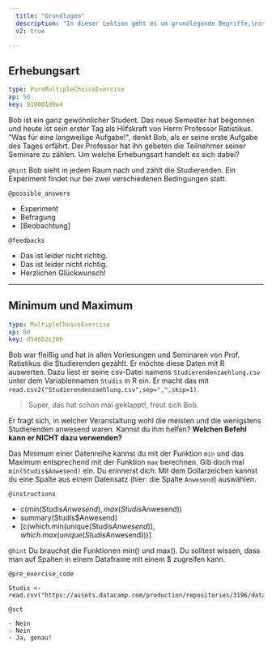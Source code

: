 ```yaml
---
  title: "Grundlagen"
  description: "In dieser Lektion geht es um grundlegende Begriffe,\nstatistische Messgrößen, andere Kennzahlen und\nden Umgang mit Datensätzen. Dies ist also der Einstieg\nin die deskriptive Statistik."
  v2: true

---
```

## Erhebungsart

```yaml
type: PureMultipleChoiceExercise 
xp: 50 
key: 910001d0a4   
```

Bob ist ein ganz gewöhnlicher Student. Das neue Semester hat begonnen und heute ist sein erster Tag als Hilfskraft von Herrn Professor Ratistikus. "Was für eine langweilige Aufgabe!", denkt Bob, als er seine erste Aufgabe des Tages erfährt. Der Professor hat ihn gebeten die Teilnehmer seiner Seminare zu zählen. Um welche Erhebungsart handelt es sich dabei?


`@hint`
Bob sieht in jedem Raum nach und zählt die Studierenden. Ein Experiment findet nur bei zwei verschiedenen Bedingungen statt.





`@possible_answers`
- Experiment
- Befragung
- [Beobachtung]

`@feedbacks`
- Das ist leider nicht richtig.
- Das ist leider nicht richtig.
- Herzlichen Glückwunsch!





---
## Minimum und Maximum

```yaml
type: MultipleChoiceExercise 
xp: 50 
key: d546b2c206   
```

Bob war fleißig und hat in allen Vorlesungen und Seminaren von Prof. Ratistikus die Studierenden gezählt. Er möchte diese Daten mit R auswerten. Dazu liest er seine csv-Datei
namens ``Studierendenzaehlung.csv`` unter dem Variablennamen ``Studis`` in R ein. Er macht das mit ``read.csv2("Studierendenzaehlung.csv",sep=",",skip=1)``. 

> Super, das hat schon mal geklappt!, freut sich Bob. 

Er fragt sich, in welcher Veranstaltung wohl die meisten und die wenigstens Studierenden anwesend waren. Kannst du ihm helfen? **Welchen Befehl kann er NICHT dazu verwenden?**

Das Minimum einer Datenreihe kannst du mit der Funktion ``min`` und das Maximum entsprechend mit der Funktion ``max`` berechnen. Gib doch mal ``min(Studis$Anwesend)`` ein. Du erinnerst dich: Mit dem Dollarzeichen kannst du eine Spalte aus einem Datensatz (hier: die Spalte ``Anwesend``) auswählen.

`@instructions`
- c(min(Studis$Anwesend),max(Studis$Anwesend))
- summary(Studis$Anwesend)
- [c(which.min(unique(Studis$Anwesend)),which.max(unique(Studis$Anwesend)))]

`@hint`
Du brauchst die Funktionen min() und max(). Du solltest wissen, dass man auf Spalten in einem Dataframe mit einem $ zugreifen kann.

`@pre_exercise_code`

```{r}
Studis <- read.csv("https://assets.datacamp.com/production/repositories/3196/datasets/c729985d39110fcedf8ca170a763a31b0a59dd1f/Studierendenzaehlung.csv",sep=";")
```


`@sct`

```{r}
- Nein
- Nein
- Ja, genau!
```




